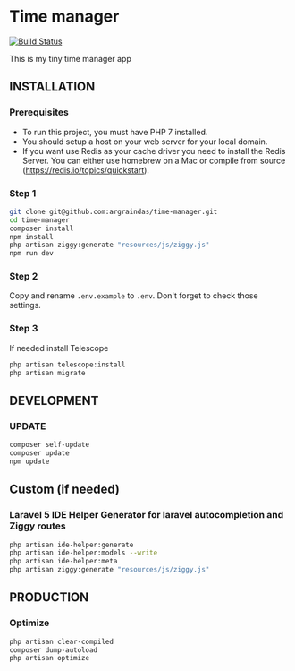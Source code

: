 # Time manager

[![Build Status](https://travis-ci.com/argraindas/time-manager.svg?token=1S5s1HzBzsDBDM8zZfNs&branch=master)](https://travis-ci.com/argraindas/time-manager)

This is my tiny time manager app

## INSTALLATION

### Prerequisites

* To run this project, you must have PHP 7 installed.
* You should setup a host on your web server for your local domain. 
* If you want use Redis as your cache driver you need to install the Redis Server. You can either use homebrew on a Mac or compile from source (https://redis.io/topics/quickstart). 

### Step 1 

```bash
git clone git@github.com:argraindas/time-manager.git
cd time-manager
composer install
npm install
php artisan ziggy:generate "resources/js/ziggy.js"
npm run dev
```    
    
### Step 2
Copy and rename `.env.example` to `.env`. Don't forget to check those settings.   

### Step 3
If needed install Telescope
    
```bash 
php artisan telescope:install
php artisan migrate
```

## DEVELOPMENT

### UPDATE
```bash 
composer self-update
composer update
npm update
```

## Custom (if needed)
### Laravel 5 IDE Helper Generator for laravel autocompletion and Ziggy routes
```bash 
php artisan ide-helper:generate
php artisan ide-helper:models --write
php artisan ide-helper:meta
php artisan ziggy:generate "resources/js/ziggy.js"
```
## PRODUCTION

### Optimize
```bash 
php artisan clear-compiled 
composer dump-autoload
php artisan optimize
```
